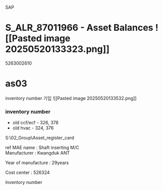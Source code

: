 
SAP

# S_ALR_87011966 - Asset Balances ![[Pasted image 20250520133323.png]]


5263002610


# as03

 inventory number 기입
![[Pasted image 20250520133532.png]]

### inventory number

- old ccf/ecf - 326, 378
- old hvac - 324, 376



S:\02_Group\Asset_register_card




ref
MAE name : Shaft inserting M/C  
Manufacturer : Kwangduk ANT

  
Year of manufacture : 29years

Cost center : 526324

Inventory number
